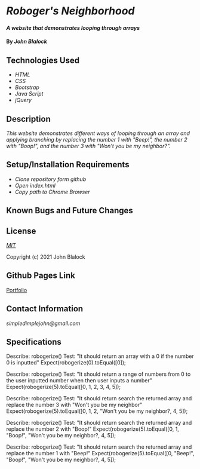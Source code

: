 # _Roboger's Neighborhood_

#### _A website that demonstrates looping through arrays_

#### By _**John Blalock**_

## Technologies Used

* _HTML_
* _CSS_
* _Bootstrap_
* _Java Script_
* _jQuery_

## Description

_This website demonstrates different ways of looping through an array and applying branching by replacing the number 1 with "Beep!", the number 2 with "Boop!", and the number 3 with "Won't you be my neighbor?"._

## Setup/Installation Requirements

* _Clone repository form github_
* _Open index.html_
* _Copy path to Chrome Browser_


## Known Bugs and Future Changes



## License

_[MIT](https://opensource.org/licenses/MIT)_

Copyright (c) 2021 John Blalock

## Github Pages Link

[Portfolio](https://simpledimplejohn.github.io/robogersNeighborhood)

## Contact Information

_simpledimplejohn@gmail.com_

## Specifications ##

Describe: robogerize()
Test: "It should return an array with a 0 if the number 0 is inputted"
Expect(robogerize(0).toEqual([0]);

Describe: robogerize()
Test: "It should return a range of numbers from 0 to the user inputted number when then user inputs a number"
Expect(robogerize(5).toEqual([0, 1, 2, 3, 4, 5]);

Describe: robogerize()
Test: "It should return search the returned array and replace the number 3 with "Won't you be my neighbor"
Expect(robogerize(5).toEqual([0, 1, 2, "Won't you be my neighbor?, 4, 5]);

Describe: robogerize()
Test: "It should return search the returned array and replace the number 2 with "Boop!"
Expect(robogerize(5).toEqual([0, 1, "Boop!", "Won't you be my neighbor?, 4, 5]);

Describe: robogerize()
Test: "It should return search the returned array and replace the number 1 with "Beep!"
Expect(robogerize(5).toEqual([0, "Beep!", "Boop!", "Won't you be my neighbor?, 4, 5]);